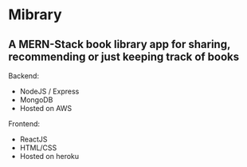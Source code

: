 # Mibrary

## A MERN-Stack book library app for sharing, recommending or just keeping track of books

Backend:

- NodeJS / Express
- MongoDB
- Hosted on AWS

Frontend:

- ReactJS
- HTML/CSS
- Hosted on heroku

